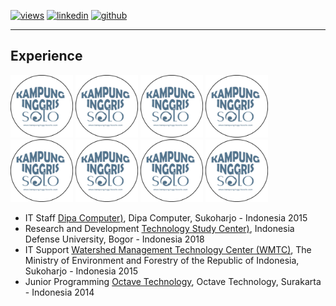   [![views](https://hits.seeyoufarm.com/api/count/incr/badge.svg?url=https%3A%2F%2Fgithub.com%2Fhoward-haowen%2Fhoward-haowen.github.io&count_bg=%2367E805&title_bg=%23555555&icon=grav.svg&icon_color=%2367E805&title=Visitors&edge_flat=false)](https://hits.seeyoufarm.com) [![linkedin](https://img.shields.io/badge/View-My_LinkedIn-0A66C2?style=flat&logo=linkedin&logoColor=white)](https://www.linkedin.com/in/fifing/) [![github](https://img.shields.io/badge/View_My_GitHub-181717?style=flat-square&logo=github&logoColor=white)](https://github.com/fifing3/) 

---
## Experience
<img width="100" height="100" src="https://github.com/fifing3/fifing3.github.io/raw/master/images/inggris.png">
<img width="100" height="100" src="https://github.com/fifing3/fifing3.github.io/raw/master/images/inggris.png">
<img width="100" height="100" src="https://github.com/fifing3/fifing3.github.io/raw/master/images/inggris.png">
<img width="100" height="100" src="https://github.com/fifing3/fifing3.github.io/raw/master/images/inggris.png">
<img width="100" height="100" src="https://github.com/fifing3/fifing3.github.io/raw/master/images/inggris.png">
<img width="100" height="100" src="https://github.com/fifing3/fifing3.github.io/raw/master/images/inggris.png">
<img width="100" height="100" src="https://github.com/fifing3/fifing3.github.io/raw/master/images/inggris.png">
<img width="100" height="100" src="https://github.com/fifing3/fifing3.github.io/raw/master/images/inggris.png">


- IT Staff [Dipa Computer)](https://fifing3.github.io/), Dipa Computer, Sukoharjo - Indonesia 2015
- Research and Development [Technology Study Center)](https://www.idu.ac.id/), Indonesia Defense University, Bogor - Indonesia 2018
- IT Support [Watershed Management Technology Center (WMTC)](http://ppid.menlhk.go.id/), The Ministry of Environment and Forestry of the Republic of Indonesia, Sukoharjo - Indonesia 2015
- Junior Programming [Octave Technology](https://fifing3.github.io/), Octave Technology, Surakarta - Indonesia 2014




<!-- Remove above link if you don't want to attibute 
<p style="font-size:11px">Page template forked from <a href="https://github.com/evanca/quick-portfolio">evanca</a></p>
-->
